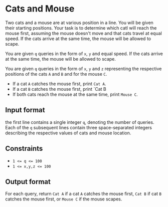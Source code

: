 # Cats and Mouse

Two cats and a mouse are at various position in a line. You will be given
their starting positions. Your task is to determine which catl will reach
the mouse first, assuming the mouse doesn't move and that cats  travel at
equal speed. If the cats arrive at the same time, the mouse will be allowed
to scape.

You are given `q` queries in the form of `x`, `y` and
equal speed. If the cats arrive at the same time, the mouse will be allowed
to scape.

You are given `q` queries in the form of `x`, `y` and `z` representing the
respective positions of the cats `A` and `B` and for the mouse `C`.

* If a cat `A` catches the mouse first, print `Cat A`.
* If a cat `B` catches the mouse first, print `Cat B
* If both cats reach the mouse at the same time, print `Mouse C`.

## Input format

the first line contains a single integer `q`, denoting the number of 
queries. Each of the `q` subsequent lines contain three space-separated
integers describing the respective values of cats and mouse location.

## Constraints

* `1 <= q <= 100`
* `1 <= x,y,z <= 100`

## Output format

For each query, return `Cat A` if a cat `A` catches the mouse first, 
`Cat B` if cat `B` catches the mouse first, or `Mouse C` if the mouse
scapes.


